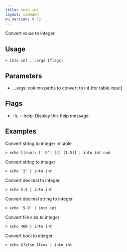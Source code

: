 ```yaml
---
title: into int
layout: command
nu_version: 0.32
---
```


Convert value to integer

## Usage

```shell
> into int ...args {flags}
```

## Parameters

- ...args: column paths to convert to int (for table input)

## Flags

- -h, --help: Display this help message

## Examples

Convert string to integer in table

```shell
> echo [[num]; ['-5'] [4] [1.5]] | into int num
```

Convert string to integer

```shell
> echo '2' | into int
```

Convert decimal to integer

```shell
> echo 5.9 | into int
```

Convert decimal string to integer

```shell
> echo '5.9' | into int
```

Convert file size to integer

```shell
> echo 4KB | into int
```

Convert bool to integer

```shell
> echo $false $true | into int
```
